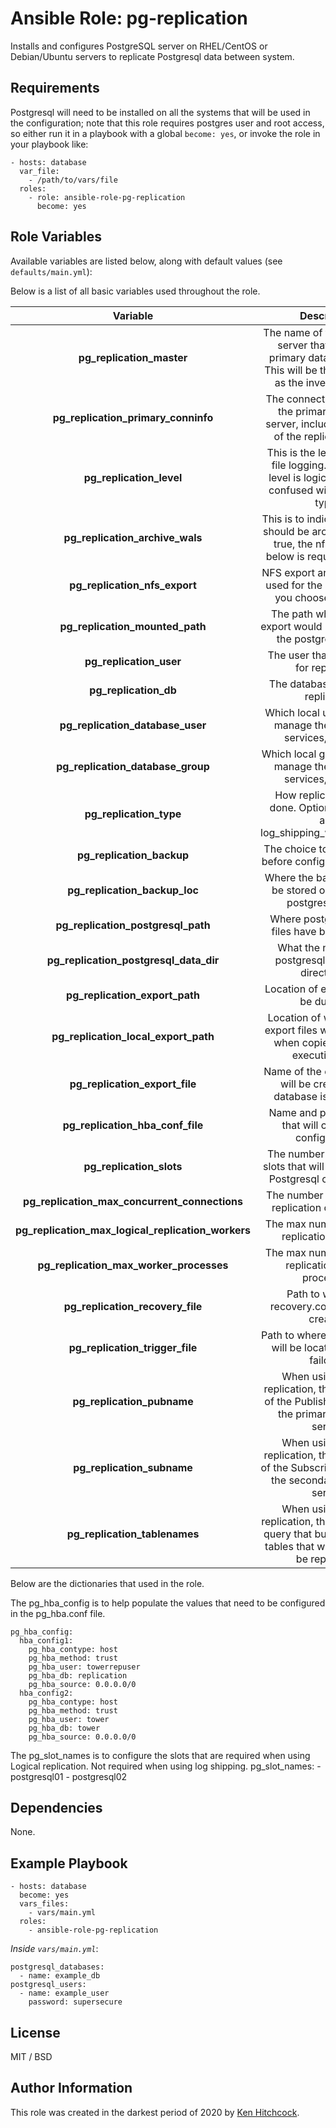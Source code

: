 # Ansible Role: pg-replication 

Installs and configures PostgreSQL server on RHEL/CentOS or Debian/Ubuntu servers to replicate Postgresql data between system.

## Requirements

Postgresql will need to be installed on all the systems that will be used in the configuration; note that this role requires postgres user and root access, so either run it in a playbook with a global `become: yes`, or invoke the role in your playbook like:

    - hosts: database
      var_file: 
        - /path/to/vars/file
      roles:
        - role: ansible-role-pg-replication
          become: yes

## Role Variables

Available variables are listed below, along with default values (see `defaults/main.yml`):

Below is a list of all basic variables used throughout the role.

| Variable | Description | Required | Defaults |
|:--------:|:-----------:|:--------:|:--------:|
| **pg_replication_master** | The name of the Postgresql server that will be the primary database server. This will be the same name as the inventory name. | yes | Not set | 	 
| **pg_replication_primary_conninfo** | The connectivity details of the primary database server, including the name of the replication user.. | yes | Not Set but should look similar to 'host=192.168.5.200 port=5432 user=repuser'  | 	 
| **pg_replication_level** | This is the level of archive file logging. The highest level is logical, NOT to be confused with replication type.. | yes | /var/lib/pgsql/data/pg_hba.conf | 	 
| **pg_replication_archive_wals** | This is to indicate if wal files should be archived. If set to true, the nfs_export var below is required to be set | yes | false | 	 
| **pg_replication_nfs_export** | NFS export and server to be used for the archive files if you choose to use nfs. | no | Not set |
| **pg_replication_mounted_path** | The path where the NFS export would be mounted on the postgresql server. | yes | /mnt/archive_export | 	 
| **pg_replication_user** | The user that will be used for replication | yes | repuser |
| **pg_replication_db** | The database that will be replicated | yes | postgres |
| **pg_replication_database_user** | Which local user is used to manage the postgresql services, files ect.. | yes | postgres | 	 
| **pg_replication_database_group** | Which local group is used to manage the postgresql services, files ect.. | yes | postgres | 	 
| **pg_replication_type** | How replication will be done. Options are logical and log_shipping_with_streaming | yes | log_shipping_with_streaming | 	 
| **pg_replication_backup** | The choice to run a backup before configuration is done | yes | true | 	 
| **pg_replication_backup_loc** | Where the backup files will be stored on the remote postgresql server | yes | /tmp | 	 
| **pg_replication_postgresql_path** | Where postgresql server files have been installed | yes | /var/lib/pgsql | 	 
| **pg_replication_postgresql_data_dir** | What the name of the postgresql server data directory is. | yes | data | 	 
| **pg_replication_export_path** | Location of export files will be dumped. | yes | /tmp/ | 	 
| **pg_replication_local_export_path** | Location of where remote export files will be dumped when copied to ansible executing host. | yes | /tmp/ | 	 
| **pg_replication_export_file** | Name of the export file that will be created if the database is backed up. | yes | postgresql_data.tar.gz | 	 
| **pg_replication_hba_conf_file** | Name and path to the file that will control hba configuration. | yes | /var/lib/pgsql/data/pg_hba.conf | 	 
| **pg_replication_slots** | The number of replication slots that will be used in the Postgresql configuration. | yes | '2' | 	 
| **pg_replication_max_concurrent_connections** | The number of concurrent replication connections. | yes | '2' | 	 
| **pg_replication_max_logical_replication_workers** | The max number of logical replication workers. | yes | '10' | 	 
| **pg_replication_max_worker_processes** | The max number of logical replication worker processes. | yes | '10' | 	 
| **pg_replication_recovery_file** | Path to where the recovery.conf file will be created. | yes | /var/lib/pgsql/data/recovery.conf | 	 
| **pg_replication_trigger_file** | Path to where the trigger file will be located to initiate failover. | yes | /tmp/postgresql.trigger.5432 | 	 
| **pg_replication_pubname** | When using Logical replication, this is the name of the Publisher created on the primary database server. | yes | dbpublisher | 	 
| **pg_replication_subname** | When using Logical replication, this is the name of the Subscriber created on the secondary database server. | yes | dbsubscriber | 	 
| **pg_replication_tablenames** | When using Logical replication, this is part of the query that builds a list of all tables that will be added to be replicated. | yes | "CREATE PUBLICATION {{pg_replication_pubname}} FOR TABLE " | 	 


Below are the dictionaries that used in the role.

The pg_hba_config is to help populate the values that need to be configured in the pg_hba.conf file.

    pg_hba_config:
      hba_config1:
        pg_hba_contype: host
        pg_hba_method: trust
        pg_hba_user: towerrepuser
        pg_hba_db: replication
        pg_hba_source: 0.0.0.0/0
      hba_config2:
        pg_hba_contype: host
        pg_hba_method: trust
        pg_hba_user: tower
        pg_hba_db: tower
        pg_hba_source: 0.0.0.0/0

The pg_slot_names is to configure the slots that are required when using Logical replication. Not required when using log shipping.
    pg_slot_names:
      - postgresql01
      - postgresql02



## Dependencies

None.

## Example Playbook

    - hosts: database
      become: yes
      vars_files:
        - vars/main.yml
      roles:
        - ansible-role-pg-replication

*Inside `vars/main.yml`*:

    postgresql_databases:
      - name: example_db
    postgresql_users:
      - name: example_user
        password: supersecure

## License

MIT / BSD

## Author Information

This role was created in the darkest period of 2020 by [Ken Hitchcock](https://github.com/kenhitchcock).
